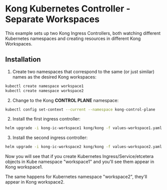 # Kong Kubernetes Controller - Separate Workspaces

This example sets up two Kong Ingress Controllers, both watching different Kubernetes namespaces and creating resources in different Kong Workspaces.

## Installation

1. Create two namespaces that correspond to the same (or just similar) names as the desired Kong workspaces:

```sh
kubectl create namespace workspace1
kubectl create namespace workspace2
```

2. Change to the Kong **CONTROL PLANE** namespace:

```sh
kubectl config set-context --current --namespace kong-control-plane
```

2. Install the first ingress controller:

```sh
helm upgrade -i kong-ic-workspace1 kong/kong -f values-workspace1.yaml
```

3. Install the second ingress controller:

```sh
helm upgrade -i kong-ic-workspace2 kong/kong -f values-workspace2.yaml
```

Now you will see that if you create Kubernetes Ingress/Service/etcetera objects in Kube namespace "workspace1" and you'll see them appear in Kong workspace1.

The same happens for Kubernetes namespace "workspace2", they'll appear in Kong workspace2.
